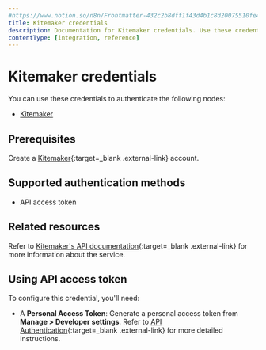 ```yaml
---
#https://www.notion.so/n8n/Frontmatter-432c2b8dff1f43d4b1c8d20075510fe4
title: Kitemaker credentials
description: Documentation for Kitemaker credentials. Use these credentials to authenticate Kitemaker in n8n, a workflow automation platform.
contentType: [integration, reference]
---
```


# Kitemaker credentials

You can use these credentials to authenticate the following nodes:

- [Kitemaker](/integrations/builtin/app-nodes/n8n-nodes-base.kitemaker.md)

## Prerequisites

Create a [Kitemaker](https://www.kitemaker.co/){:target=_blank .external-link} account.

## Supported authentication methods

- API access token

## Related resources

Refer to [Kitemaker's API documentation](https://kitemakerhq.github.io/rest-docs/){:target=_blank .external-link} for more information about the service.

## Using API access token

To configure this credential, you'll need:

- A **Personal Access Token**: Generate a personal access token from **Manage > Developer settings**. Refer to [API Authentication](https://kitemakerhq.github.io/rest-docs/#documentationauthentication){:target=_blank .external-link} for more detailed instructions.

